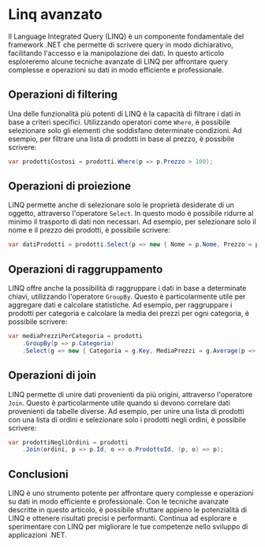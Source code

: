 # Linq avanzato

Il Language Integrated Query (LINQ) è un componente fondamentale del framework .NET che permette di scrivere query in modo dichiarativo, facilitando l'accesso e la manipolazione dei dati. In questo articolo esploreremo alcune tecniche avanzate di LINQ per affrontare query complesse e operazioni su dati in modo efficiente e professionale.

## Operazioni di filtering

Una delle funzionalità più potenti di LINQ è la capacità di filtrare i dati in base a criteri specifici. Utilizzando operatori come `Where`, è possibile selezionare solo gli elementi che soddisfano determinate condizioni. Ad esempio, per filtrare una lista di prodotti in base al prezzo, è possibile scrivere:

```csharp
var prodottiCostosi = prodotti.Where(p => p.Prezzo > 100);
```

## Operazioni di proiezione

LINQ permette anche di selezionare solo le proprietà desiderate di un oggetto, attraverso l'operatore `Select`. In questo modo è possibile ridurre al minimo il trasporto di dati non necessari. Ad esempio, per selezionare solo il nome e il prezzo dei prodotti, è possibile scrivere:

```csharp
var datiProdotti = prodotti.Select(p => new { Nome = p.Nome, Prezzo = p.Prezzo });
```

## Operazioni di raggruppamento

LINQ offre anche la possibilità di raggruppare i dati in base a determinate chiavi, utilizzando l'operatore `GroupBy`. Questo è particolarmente utile per aggregare dati e calcolare statistiche. Ad esempio, per raggruppare i prodotti per categoria e calcolare la media dei prezzi per ogni categoria, è possibile scrivere:

```csharp
var mediaPrezziPerCategoria = prodotti
    .GroupBy(p => p.Categoria)
    .Select(g => new { Categoria = g.Key, MediaPrezzi = g.Average(p => p.Prezzo) });
```

## Operazioni di join

LINQ permette di unire dati provenienti da più origini, attraverso l'operatore `Join`. Questo è particolarmente utile quando si devono correlare dati provenienti da tabelle diverse. Ad esempio, per unire una lista di prodotti con una lista di ordini e selezionare solo i prodotti negli ordini, è possibile scrivere:

```csharp
var prodottiNegliOrdini = prodotti
    .Join(ordini, p => p.Id, o => o.ProdottoId, (p, o) => p);
```

## Conclusioni

LINQ è uno strumento potente per affrontare query complesse e operazioni su dati in modo efficiente e professionale. Con le tecniche avanzate descritte in questo articolo, è possibile sfruttare appieno le potenzialità di LINQ e ottenere risultati precisi e performanti. Continua ad esplorare e sperimentare con LINQ per migliorare le tue competenze nello sviluppo di applicazioni .NET.